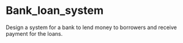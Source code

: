 # Bank_loan_system
Design a system for a bank to lend money to borrowers and receive payment for the loans.
